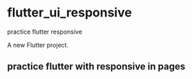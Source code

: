 # flutter_ui_responsive

practice flutter responsive

A new Flutter project.

## practice flutter with responsive in pages